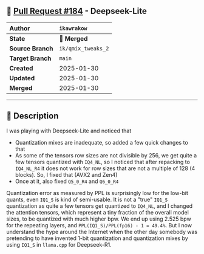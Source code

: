 ## 🔀 [Pull Request #184](https://github.com/ikawrakow/ik_llama.cpp/pull/184) - Deepseek-Lite

| **Author** | `ikawrakow` |
| :--- | :--- |
| **State** | 🔀 **Merged** |
| **Source Branch** | `ik/qmix_tweaks_2` |
| **Target Branch** | `main` |
| **Created** | 2025-01-30 |
| **Updated** | 2025-01-30 |
| **Merged** | 2025-01-30 |

---

## 📄 Description

I was playing with Deepseek-Lite and noticed that
* Quantization mixes are inadequate, so added a few quick changes to that
* As some of the tensors row sizes are not divisible by 256, we get quite a few tensors quantized with `IQ4_NL`, so I noticed that after repacking to `IQ4_NL_R4` it does not work for row sizes that are not a multiple of 128 (4 blocks). So, I fixed that (AVX2 and Zen4)
* Once at it, also fixed `Q5_0_R4` and `Q6_0_R4`

Quantization error as measured by PPL is surprisingly low for the low-bit quants, even `IQ1_S` is kind of semi-usable. It is not a "true" `IQ1_S` quantization as quite a few tensors get quantized to `IQ4_NL`, and I changed the attention tensors, which represent a tiny fraction of the overall model sizes, to be quantized with much higher bpw.  We end up using 2.525 bpw for the repeating layers, and `PPL(IQ1_S)/PPL(fp16) - 1 = 49.4%`. But I now understand the hype around the Internet when the other day somebody was pretending to have invented 1-bit quantization and quantization mixes by using `IQ1_S` in `llama.cpp` for Deepseek-R1.